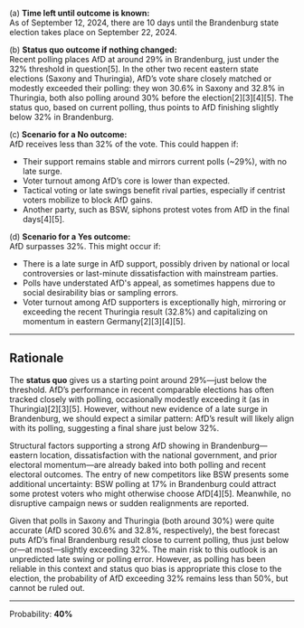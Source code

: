 (a) **Time left until outcome is known:**  
As of September 12, 2024, there are 10 days until the Brandenburg state election takes place on September 22, 2024.

(b) **Status quo outcome if nothing changed:**  
Recent polling places AfD at around 29% in Brandenburg, just under the 32% threshold in question[5]. In the other two recent eastern state elections (Saxony and Thuringia), AfD’s vote share closely matched or modestly exceeded their polling: they won 30.6% in Saxony and 32.8% in Thuringia, both also polling around 30% before the election[2][3][4][5]. The status quo, based on current polling, thus points to AfD finishing slightly below 32% in Brandenburg.

(c) **Scenario for a No outcome:**  
AfD receives less than 32% of the vote. This could happen if:
- Their support remains stable and mirrors current polls (~29%), with no late surge.
- Voter turnout among AfD’s core is lower than expected.
- Tactical voting or late swings benefit rival parties, especially if centrist voters mobilize to block AfD gains.
- Another party, such as BSW, siphons protest votes from AfD in the final days[4][5].

(d) **Scenario for a Yes outcome:**  
AfD surpasses 32%. This might occur if:
- There is a late surge in AfD support, possibly driven by national or local controversies or last-minute dissatisfaction with mainstream parties.
- Polls have understated AfD's appeal, as sometimes happens due to social desirability bias or sampling errors.
- Voter turnout among AfD supporters is exceptionally high, mirroring or exceeding the recent Thuringia result (32.8%) and capitalizing on momentum in eastern Germany[2][3][4][5].

---

## Rationale

The **status quo** gives us a starting point around 29%—just below the threshold. AfD’s performance in recent comparable elections has often tracked closely with polling, occasionally modestly exceeding it (as in Thuringia)[2][3][5]. However, without new evidence of a late surge in Brandenburg, we should expect a similar pattern: AfD’s result will likely align with its polling, suggesting a final share just below 32%.

Structural factors supporting a strong AfD showing in Brandenburg—eastern location, dissatisfaction with the national government, and prior electoral momentum—are already baked into both polling and recent electoral outcomes. The entry of new competitors like BSW presents some additional uncertainty: BSW polling at 17% in Brandenburg could attract some protest voters who might otherwise choose AfD[4][5]. Meanwhile, no disruptive campaign news or sudden realignments are reported.

Given that polls in Saxony and Thuringia (both around 30%) were quite accurate (AfD scored 30.6% and 32.8%, respectively), the best forecast puts AfD’s final Brandenburg result close to current polling, thus just below or—at most—slightly exceeding 32%. The main risk to this outlook is an unpredicted late swing or polling error. However, as polling has been reliable in this context and status quo bias is appropriate this close to the election, the probability of AfD exceeding 32% remains less than 50%, but cannot be ruled out.

---

Probability: **40%**